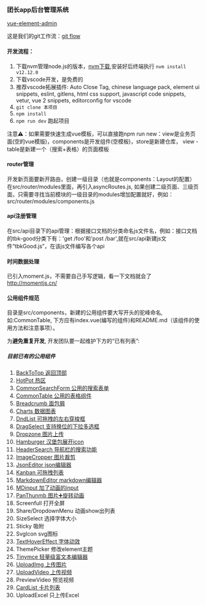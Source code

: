 ### 团长app后台管理系统

[vue-element-admin](./GUIDE.md)

这是我们的git工作流：[git flow](./GITFLOW.md)

#### 开发流程：

1. 下载nvm管理node.js的版本，[nvm下载](https://www.cnblogs.com/gaozejie/p/10689742.html),安装好后终端执行 ```nvm install v12.12.0```
2. 下载vscode开发，是免费的
3. 推荐vscode拓展插件: Auto Close Tag, chinese language pack, element ui snippets, eslint, gitlens, html css support, javascript code snippets, vetur, vue 2 snippets, editorconfig for vscode
4. ```git clone 本项目```
5. ```npm install```
6. ```npm run dev``` 跑起项目

注意⚠️：如果需要快速生成vue模板，可以直接跑npm run new：view是业务页面(空的vue模版)，components是开发组件(空模板)，store是新建仓库， view - table是新建一个（搜索+表格）的页面模板

#### router管理

开发新页面要新开路由，创建一级目录（也就是components：Layout的配置）在src/router/modules里面，再引入asyncRoutes.js, 如果创建二级页面、三级页面，只需要寻找当前模块的一级目录的modules增加配置就好，例如：src/router/modules/components.js

#### api注册管理

在src/api目录下的api管理：根据接口文档的分类命名js文件名，例如：接口文档的tbk-good分类下有：'get /foo'和'post /bar',就在src/api新建js文件“tbkGood.js”，在该js文件编写各个api

#### 时间数据处理

已引入moment.js，不需要自己手写逻辑，看一下文档就会了 http://momentjs.cn/

#### 公用组件规范

目录是src/components，新建的公用组件要大写开头的驼峰命名,如:CommonTable, 下方应有index.vue(编写的组件)和README.md（该组件的使用方法和注意事项）。

为**避免重复开发**, 开发团队要一起维护下方的“已有列表”:

##### 目前已有的公用组件
1. [BackToTop 返回顶部](/src/components/BackToTop/README.md)
2. [HotPot 热区](src/components/HotPot/README.md)
3. [CommonSearchForm 公用的搜索表单](/src/components/CommonSearchForm/README.md)
4. [CommonTable 公用的表格组件](/src/components/CommonTable/README.md)
5. [Breadcrumb 面包屑](/src/components/Breadcrumb/README.md)
6. [Charts 数据图表](/src/components/Charts/README.md)
7. [DndList 可拖拽的左右穿梭框](/src/components/DndList/README.md)
8. [DragSelect 支持换位的下拉多选框](/src/components/DragSelect/README.md)
9. [Dropzone 图片上传](/src/components/Dropzone/README.md)
10. [Hamburger 汉堡包展开icon](src/components/Hamburger/README.md)
11. [HeaderSearch 导航栏的搜索功能](src/components/HeaderSearch/README.md)
12. [ImageCropper 图片裁剪](src/components/ImageCropper/README.md)
13. [JsonEditor json编辑器](src/components/JsonEditor/README.md)
14. [Kanban 可拖拽列表](src/components/Kanban/README.md)
15. [MarkdownEditor markdown编辑器](src/components/MarkdownEditor/README.md)
16. [MDinput 加了动画的input](src/components/MDinput/README.md)
17. [PanThunmb 图片➕旋转动画](src/components/PanThumb/README.md)
18. Screenfull 打开全屏
19. Share/DropdownMenu 动画show出列表
20. SizeSelect 选择字体大小
21. Sticky 吸附
22. SvgIcon svg图标
23. [TextHoverEffect 字体动效](src/components/TextHoverEffect/README.md)
24. ThemePicker 修改element主题
25. [Tinymce 轻量级富文本编辑器](src/components/Tinymce/README.md)
26. [UploadImg 上传图片](src/components/UploadImg/README.md)
27. [UploadVideo 上传视频](src/components/UploadVideo/README.md)
28. PreviewVideo 预览视频
29. [CardList 卡片列表](src/components/CardList/README.md)
30. UploadExcel 只上传Excel




